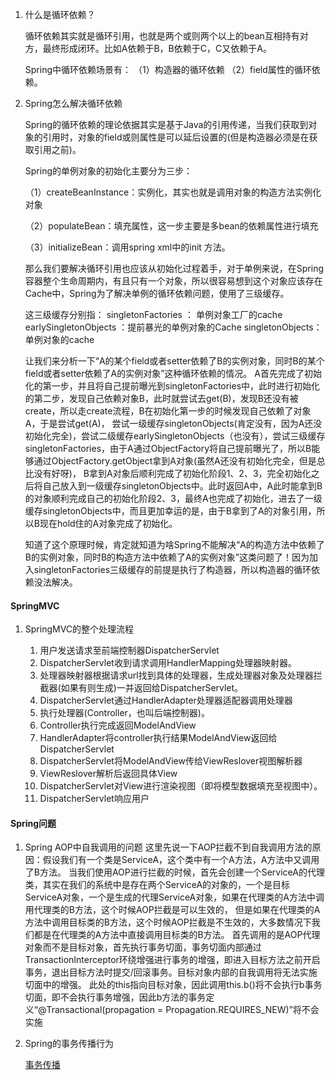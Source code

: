1. 什么是循环依赖？
   
   循环依赖其实就是循环引用，也就是两个或则两个以上的bean互相持有对方，最终形成闭环。比如A依赖于B，B依赖于C，C又依赖于A。
   
   Spring中循环依赖场景有： 
   （1）构造器的循环依赖 
   （2）field属性的循环依赖。

2. Spring怎么解决循环依赖
    
   Spring的循环依赖的理论依据其实是基于Java的引用传递，当我们获取到对象的引用时，对象的field或则属性是可以延后设置的(但是构造器必须是在获取引用之前)。   
   
   Spring的单例对象的初始化主要分为三步：
   
   （1）createBeanInstance：实例化，其实也就是调用对象的构造方法实例化对象
   
   （2）populateBean：填充属性，这一步主要是多bean的依赖属性进行填充
   
   （3）initializeBean：调用spring xml中的init 方法。
   
   那么我们要解决循环引用也应该从初始化过程着手，对于单例来说，在Spring容器整个生命周期内，有且只有一个对象，所以很容易想到这个对象应该存在Cache中，Spring为了解决单例的循环依赖问题，使用了三级缓存。
   
   这三级缓存分别指： 
   singletonFactories ： 单例对象工厂的cache 
   earlySingletonObjects ：提前暴光的单例对象的Cache 
   singletonObjects：单例对象的cache
   
   让我们来分析一下“A的某个field或者setter依赖了B的实例对象，同时B的某个field或者setter依赖了A的实例对象”这种循环依赖的情况。
   A首先完成了初始化的第一步，并且将自己提前曝光到singletonFactories中，此时进行初始化的第二步，发现自己依赖对象B，此时就尝试去get(B)，发现B还没有被create，所以走create流程，B在初始化第一步的时候发现自己依赖了对象A，于是尝试get(A)，
   尝试一级缓存singletonObjects(肯定没有，因为A还没初始化完全)，尝试二级缓存earlySingletonObjects（也没有），尝试三级缓存singletonFactories，由于A通过ObjectFactory将自己提前曝光了，所以B能够通过ObjectFactory.getObject拿到A对象(虽然A还没有初始化完全，但是总比没有好呀)，
   B拿到A对象后顺利完成了初始化阶段1、2、3，完全初始化之后将自己放入到一级缓存singletonObjects中。此时返回A中，A此时能拿到B的对象顺利完成自己的初始化阶段2、3，最终A也完成了初始化，进去了一级缓存singletonObjects中，而且更加幸运的是，由于B拿到了A的对象引用，所以B现在hold住的A对象完成了初始化。
   
   知道了这个原理时候，肯定就知道为啥Spring不能解决“A的构造方法中依赖了B的实例对象，同时B的构造方法中依赖了A的实例对象”这类问题了！因为加入singletonFactories三级缓存的前提是执行了构造器，所以构造器的循环依赖没法解决。

#### SpringMVC
1. SpringMVC的整个处理流程
   
   1. 用户发送请求至前端控制器DispatcherServlet
   2. DispatcherServlet收到请求调用HandlerMapping处理器映射器。
   3. 处理器映射器根据请求url找到具体的处理器，生成处理器对象及处理器拦截器(如果有则生成)一并返回给DispatcherServlet。
   4. DispatcherServlet通过HandlerAdapter处理器适配器调用处理器
   5. 执行处理器(Controller，也叫后端控制器)。
   6. Controller执行完成返回ModelAndView
   7. HandlerAdapter将controller执行结果ModelAndView返回给DispatcherServlet
   8. DispatcherServlet将ModelAndView传给ViewReslover视图解析器
   9. ViewReslover解析后返回具体View
   10. DispatcherServlet对View进行渲染视图（即将模型数据填充至视图中）。
   11. DispatcherServlet响应用户

#### Spring问题
1. Spring AOP中自我调用的问题
   这里先说一下AOP拦截不到自我调用方法的原因：假设我们有一个类是ServiceA，这个类中有一个A方法，A方法中又调用了B方法。
   当我们使用AOP进行拦截的时候，首先会创建一个ServiceA的代理类，其实在我们的系统中是存在两个ServiceA的对象的，一个是目标ServiceA对象，一个是生成的代理ServiceA对象，如果在代理类的A方法中调用代理类的B方法，这个时候AOP拦截是可以生效的，
   但是如果在代理类的A方法中调用目标类的B方法，这个时候AOP拦截是不生效的，大多数情况下我们都是在代理类的A方法中直接调用目标类的B方法。
   首先调用的是AOP代理对象而不是目标对象，首先执行事务切面，事务切面内部通过TransactionInterceptor环绕增强进行事务的增强，即进入目标方法之前开启事务，退出目标方法时提交/回滚事务。目标对象内部的自我调用将无法实施切面中的增强。 此处的this指向目标对象，因此调用this.b()将不会执行b事务切面，即不会执行事务增强，因此b方法的事务定义“@Transactional(propagation = Propagation.REQUIRES_NEW)”将不会实施
 
2. Spring的事务传播行为
   
   [事务传播](https://segmentfault.com/a/1190000013341344?utm_source=tag-newest)  